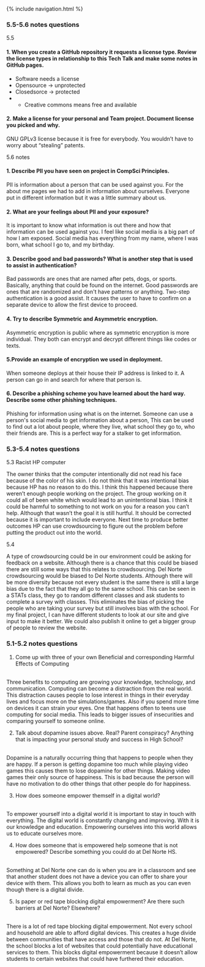{% include navigation.html %}
### 5.5-5.6 notes questions
 5.5
#### 1. When you create a GitHub repository it requests a license type. Review the license types in relationship to this Tech Talk and make some notes in GitHub pages.
- Software needs a license
- Opensource -> unprotected 
- Closedsorce -> protected
- - Creative commons means free and available
#### 2. Make a license for your personal and Team project. Document license you picked and why.
GNU GPLv3 license because it is free for everybody. You wouldn’t have to worry about “stealing” patents. 

5.6 notes

#### 1. Describe PII you have seen on project in CompSci Principles.
PII is information about a person that can be used against you. For the about me pages we had to add in information about ourselves. Everyone put in different information but it was a little summary about us.
#### 2. What are your feelings about PII and your exposure?
It is important to know what information is out there and how that information can be used against you. I feel like social media is a big part of how I am exposed. Social media has everything from my name, where I was born, what school I go to, and my birthday. 
#### 3. Describe good and bad passwords? What is another step that is used to assist in authentication?
Bad passwords are ones that are named after pets, dogs, or sports. Basically, anything that could be found on the internet. Good passwords are ones that are randomized and don't have patterns or anything. Two-step authentication is a good assist. It causes the user to have to confirm on a separate device to allow the first device to proceed. 
#### 4. Try to describe Symmetric and Asymmetric encryption.
Asymmetric encryption is public where as symmetric encryption is more individual. They both can encrypt and decrypt different things like codes or texts. 
#### 5.Provide an example of encryption we used in deployment.
When someone deploys at their house their IP address is linked to it. A person can go in and search for where that person is. 
#### 6. Describe a phishing scheme you have learned about the hard way. Describe some other phishing techniques.
Phishing for information using what is on the internet. Someone can use a person's social media to get information about a person, This can be used to find out a lot about people, where they live, what school they go to, who their friends are. This is a perfect way for a stalker to get information. 



### 5.3-5.4 notes questions
5.3 Racist HP computer

The owner thinks that the computer intentionally did not read his face because of the color of his skin. I do not think that it was intentional bias because HP has no reason to do this. I think this happened because there weren’t enough people working on the project. The group working on it could all of been white which would lead to an unintentional bias. I think it could be harmful to something to not work on you for a reason you can’t help. Although that wasn’t the goal it is still hurtful. It should be corrected because it is important to include everyone. Next time to produce better outcomes HP can use crowdsourcing to figure out the problem before putting the product out into the world. 

5.4

A type of crowdsourcing could be in our environment could be asking for feedback on a website. Although there is a chance that this could be biased there are still some ways that this relates to crowdsourcing. Del Norte crowdsourcing would be biased to Del Norte students. Although there will be more diversity because not every student is the same there is still a large bias due to the fact that they all go to the same school. This can be seen in a STATs class, they go to random different classes and ask students to complete a survey with classes. This eliminates the bias of picking the people who are taking your survey but still involves bias with the school. For my final project, I can have different students to look at our site and give input to make it better. We could also publish it online to get a bigger group of people to review the website. 

### 5.1-5.2 notes questions
1. Come up with three of your own Beneficial and corresponding Harmful Effects of Computing
<br>
Three benefits to computing are growing your knowledge, technology, and communication. Computing can become a distraction from the real world. This distraction causes people to lose interest in things in their everyday lives and focus more on the simulations/games. Also if you spend more time on devices it can strain your eyes. One that happens often to teens use computing for social media. This leads to bigger issues of insecurities and comparing yourself to someone online. 

2. Talk about dopamine issues above. Real? Parent conspiracy? Anything that is impacting your personal study and success in High School?
<br>
Dopamine is a naturally occurring thing that happens to people when they are happy. If a person is getting dopamine too much while playing video games this causes them to lose dopamine for other things. Making video games their only source of happiness. This is bad because the person will have no motivation to do other things that other people do for happiness. 

3. How does someone empower themself in a digital world?
<br>
To empower yourself into a digital world it is important to stay in touch with everything. The digital world is constantly changing and improving. With it is our knowledge and education. Empowering ourselves into this world allows us to educate ourselves more. 

4. How does someone that is empowered help someone that is not empowered? Describe something you could do at Del Norte HS.
<br>
Something at Del Norte one can do is when you are in a classroom and see that another student does not have a device you can offer to share your device with them. This allows you both to learn as much as you can even though there is a digital divide. 

5. Is paper or red tape blocking digital empowerment? Are there such barriers at Del Norte? Elsewhere?
<br>
There is a lot of red tape blocking digital empowerment. Not every school and household are able to afford digital devices. This creates a huge divide between communities that have access and those that do not. At Del Norte, the school blocks a lot of websites that could potentially have educational services to them. This blocks digital empowerment because it doesn’t allow students to certain websites that could have furthered their education. 
